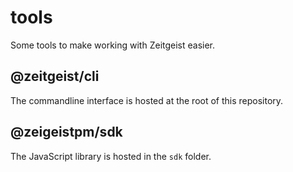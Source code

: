 # tools

Some tools to make working with Zeitgeist easier.

## @zeitgeist/cli

The commandline interface is hosted at the root of this repository.

## @zeigeistpm/sdk

The JavaScript library is hosted in the `sdk` folder.
